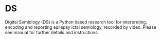 # DS
Digital Semiology (DS) is a Python based research tool for interpreting, encoding and reporting epilepsy ictal semiology, recorded by video. Please see manual for further details and instructions.
